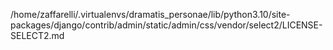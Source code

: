 /home/zaffarelli/.virtualenvs/dramatis_personae/lib/python3.10/site-packages/django/contrib/admin/static/admin/css/vendor/select2/LICENSE-SELECT2.md